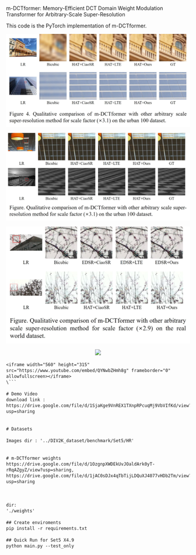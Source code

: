 
#
m-DCTformer: Memory-Efficient DCT Domain Weight Modulation Transformer for Arbitrary-Scale Super-Resolution

This code is the PyTorch implementation of m-DCTformer.



<p align="center">
  <img src="./demo/demo_figure1.jpg">
</p>

<p align="center">
  <img src="./demo/demo_figure2.jpg">
</p>

<p align="center">
  <img src="./demo/demo_figure3.jpg">
</p>


<p align="center">
  <img src="./demo/demo1.gif">
</p>

```
<iframe width="560" height="315" src="https://www.youtube.com/embed/QYNwbZHmh8g" frameborder="0" allowfullscreen></iframe>
\```

# Demo Video
download link : https://drive.google.com/file/d/1SjaKge9VnREX1TXnpRPcuqMj9VbVIfKd/view?usp=sharing


# Datasets

Images dir : '../DIV2K_dataset/benchmark/Set5/HR'


# m-DCTformer weights
https://drive.google.com/file/d/1OzgnpXWDEkUvJOaldArk0yT-rRqAZgyZ/view?usp=sharing, https://drive.google.com/file/d/1jAC0sDJx4qTbTijLDQuXJ4077vHDb2Tm/view?usp=sharing



dir:
'./weights'

## Create enviroments
pip install -r requirements.txt

## Quick Run for Set5 X4.9
python main.py --test_only
